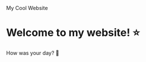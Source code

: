 <html>
   <head>
      My Cool Website
   </head>
   <body>
      <h1>Welcome to my website! ⭐️</h1>
      <p>How was your day? 🎉</p>
   </body>
</html>
